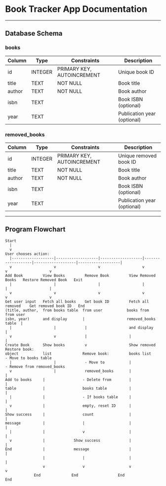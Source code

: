 # Book Tracker App Documentation

---

## Database Schema

### books

| Column | Type    | Constraints         | Description                |
|--------|---------|---------------------|----------------------------|
| id     | INTEGER | PRIMARY KEY, AUTOINCREMENT | Unique book ID             |
| title  | TEXT    | NOT NULL            | Book title                 |
| author | TEXT    | NOT NULL            | Book author                |
| isbn   | TEXT    |                     | Book ISBN (optional)       |
| year   | TEXT    |                     | Publication year (optional)|

### removed_books

| Column | Type    | Constraints         | Description                |
|--------|---------|---------------------|----------------------------|
| id     | INTEGER | PRIMARY KEY, AUTOINCREMENT | Unique removed book ID      |
| title  | TEXT    | NOT NULL            | Book title                 |
| author | TEXT    | NOT NULL            | Book author                |
| isbn   | TEXT    |                     | Book ISBN (optional)       |
| year   | TEXT    |                     | Publication year (optional)|

---

## Program Flowchart

```
Start
  |
  v
User chooses action:
  |-------------------|-------------------|-------------------|-------------------|-------------------|-------------------|
  v                   v                   v                   v                   v                   v
Add Book         View Books         Remove Book         View Removed Books   Restore Removed Book   Exit
  |                   |                   |                   |                   |                   |
  v                   v                   v                   v                   v                   v
Get user input   Fetch all books    Get book ID         Fetch all removed    Get removed book ID   End
(title, author,  from books table  from user           books from           from user
isbn, year)      and display       |                   removed_books table  |
  |                   |             |                   and display         |
  v                   v             |                   |                   |
Create Book      Show books         v                   Show removed        Restore book:
object           list              Remove book:         books list          - Move to books table
  |                   |             - Move to           |                   - Remove from removed_books
  v                   |             removed_books       |                   |
Add to books     |                 - Delete from        |                   |
table            |                 books table          |                   |
  |              |                 - If books table     |                   |
  v              |                 empty, reset ID      |                   |
Show success     |                 count                |                   |
message          |                 |                    |                   |
  |              |                 v                    |                   |
  v              |             Show success             |                   |
End              |             message                  |                   |
                 |                 |                    |                   |
                 v                 v                    v                   v
             End              End                  End                 End
```